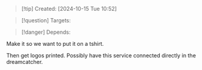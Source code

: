 
>[!tip] Created: [2024-10-15 Tue 10:52]

>[!question] Targets: 

>[!danger] Depends: 

Make it so we want to put it on a tshirt.

Then get logos printed.  Possibly have this service connected directly in the dreamcatcher.